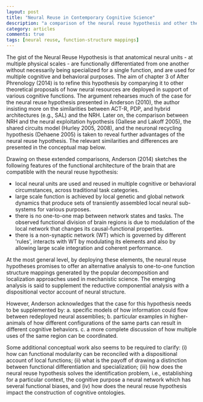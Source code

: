 ```yaml
---
layout: post
title: "Neural Reuse in Contemporary Cognitive Science"
description: "a comparison of the neural reuse hypothesis and other theories of how neural resources are used in support of cognitive functions"
category: articles
comments: true
tags: [neural reuse, function-structure mappings]
---
```


The gist of the Neural Reuse Hypothesis is that anatomical neural units - at multiple physical scales - are functionally differentiated from one another without necessarily being specialized for a single function, and are used for multiple cognitive and behavioral purposes. The aim of chapter 3 of After Phrenology (2014) is to refine this hypothesis by comparying it to other theoretical proposals of how neural resources are deployed in support of various cognitive functions. The argument rehearses much of the case for the neural reuse hypothesis presented in Anderson (2010), the author insisting more on the similarities between ACT-R, PDP, and hybrid architectures (e.g., SAL) and the NRH. Later on, the comparison between NRH and the neural exploitation hypothesis (Gallese and Lakoff 2005), the shared circuits model (Hurley 2005, 2008), and the neuronal recycling hypothesis (Dehaene 2005) is taken to reveal further advantages of the neural reuse hypothesis. The relevant similarities and differences are presented in the conceptual map below. 

Drawing on these extended comparisons, Anderson (2014) sketches the following features of the functional architecture of the brain that are compatible with the neural reuse hypothesis: 

* local neural units are used and reused in multiple cognitive or behavioral circumstances, across traditional task categories. 
* large scale function is achieved by local genetic and global network dynamics that produce sets of transiently assembled local neural sub-systems for various purposes. 
* there is no one-to-one map between network states and tasks. The observed functional division of brain regions is due to modulation of the local network that changes its causal-functional properties.
* there is a non-synaptic network (WT) which is governed by different 'rules', interacts with WT by modulating its elements and also by allowing large scale integration and coherent performance. 

At the most general level, by deploying these elements, the neural reuse hypotheses promises to offer an alternative analysis to one-to-one function structure mappings generated by the popular decomposition and localization approaches used in mechanistic science. The emerging analysis is said to supplement the reductive componential analysis with a dispositional vector account of neural structure. 

However, Anderson acknowledges that the case for this hypothesis needs to be supplemented by:
a. specific models of how information could flow between redeployed neural assemblies;
b. particular examples in higher-animals of how different configurations of the same parts can result in different cognitive behaviors.
c. a more complete discussion of how multiple uses of the same region can be coordinated. 

Some additional conceptual work also seems to be required to clarify: 
(i) how can functional modularity can be reconciled with a dispositional account of local functions; 
(ii) what is the payoff of drawing a distinction between functional differentiation and specialization; 
(iii) how does the neural reuse hypothesis solves the identification problem, i.e., establishing for a particular context, the cognitive purpose a neural network which has several functional biases, and 
(iv) how does the neural reuse hypothesis impact the construction of cognitive ontologies. 
